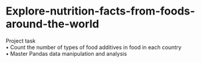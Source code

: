 # Explore-nutrition-facts-from-foods-around-the-world
Project task    
• Count the number of types of food additives in food in each country    
• Master Pandas data manipulation and analysis       
